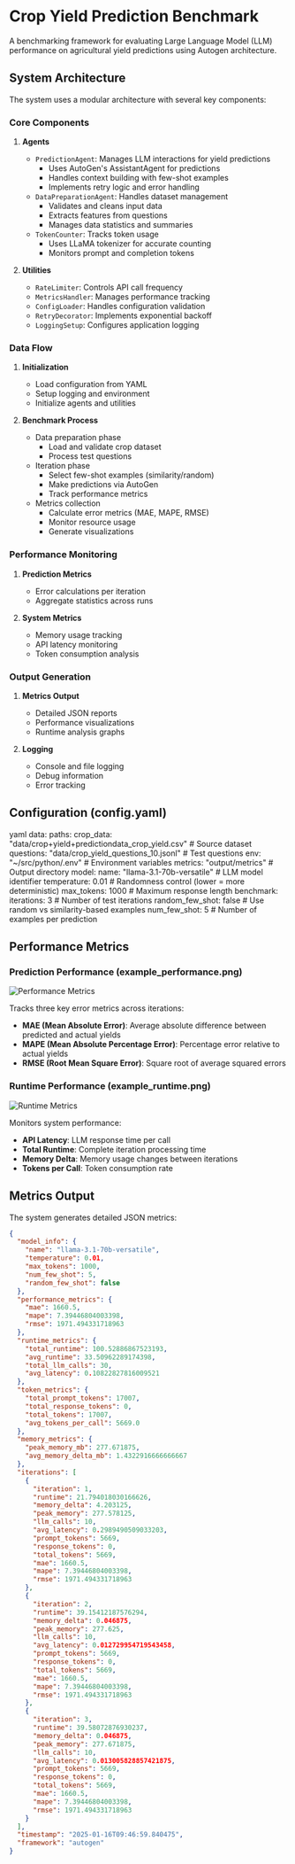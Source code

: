 # Crop Yield Prediction Benchmark

A benchmarking framework for evaluating Large Language Model (LLM) performance on agricultural yield predictions using Autogen architecture.

## System Architecture

The system uses a modular architecture with several key components:

### Core Components

1. **Agents**
   - `PredictionAgent`: Manages LLM interactions for yield predictions
     - Uses AutoGen's AssistantAgent for predictions
     - Handles context building with few-shot examples
     - Implements retry logic and error handling
   - `DataPreparationAgent`: Handles dataset management
     - Validates and cleans input data
     - Extracts features from questions
     - Manages data statistics and summaries
   - `TokenCounter`: Tracks token usage
     - Uses LLaMA tokenizer for accurate counting
     - Monitors prompt and completion tokens

2. **Utilities**
   - `RateLimiter`: Controls API call frequency
   - `MetricsHandler`: Manages performance tracking
   - `ConfigLoader`: Handles configuration validation
   - `RetryDecorator`: Implements exponential backoff
   - `LoggingSetup`: Configures application logging

### Data Flow

1. **Initialization**
   - Load configuration from YAML
   - Setup logging and environment
   - Initialize agents and utilities

2. **Benchmark Process**
   - Data preparation phase
     - Load and validate crop dataset
     - Process test questions
   - Iteration phase
     - Select few-shot examples (similarity/random)
     - Make predictions via AutoGen
     - Track performance metrics
   - Metrics collection
     - Calculate error metrics (MAE, MAPE, RMSE)
     - Monitor resource usage
     - Generate visualizations

### Performance Monitoring

1. **Prediction Metrics**
   - Error calculations per iteration
   - Aggregate statistics across runs

2. **System Metrics**
   - Memory usage tracking
   - API latency monitoring
   - Token consumption analysis

### Output Generation

1. **Metrics Output**
   - Detailed JSON reports
   - Performance visualizations
   - Runtime analysis graphs

2. **Logging**
   - Console and file logging
   - Debug information
   - Error tracking

## Configuration (config.yaml)
yaml
data:
paths:
crop_data: "data/crop+yield+predictiondata_crop_yield.csv" # Source dataset
questions: "data/crop_yield_questions_10.jsonl" # Test questions
env: "~/src/python/.env" # Environment variables
metrics: "output/metrics" # Output directory
model:
name: "llama-3.1-70b-versatile" # LLM model identifier
temperature: 0.01 # Randomness control (lower = more deterministic)
max_tokens: 1000 # Maximum response length
benchmark:
iterations: 3 # Number of test iterations
random_few_shot: false # Use random vs similarity-based examples
num_few_shot: 5 # Number of examples per prediction

## Performance Metrics

### Prediction Performance (example_performance.png)
![Performance Metrics](docs/images/example_performance.png)

Tracks three key error metrics across iterations:
- **MAE (Mean Absolute Error)**: Average absolute difference between predicted and actual yields
- **MAPE (Mean Absolute Percentage Error)**: Percentage error relative to actual yields
- **RMSE (Root Mean Square Error)**: Square root of average squared errors

### Runtime Performance (example_runtime.png)
![Runtime Metrics](docs/images/example_runtime.png)

Monitors system performance:
- **API Latency**: LLM response time per call
- **Total Runtime**: Complete iteration processing time
- **Memory Delta**: Memory usage changes between iterations
- **Tokens per Call**: Token consumption rate

## Metrics Output

The system generates detailed JSON metrics:
```json
{
  "model_info": {
    "name": "llama-3.1-70b-versatile",
    "temperature": 0.01,
    "max_tokens": 1000,
    "num_few_shot": 5,
    "random_few_shot": false
  },
  "performance_metrics": {
    "mae": 1660.5,
    "mape": 7.39446804003398,
    "rmse": 1971.494331718963
  },
  "runtime_metrics": {
    "total_runtime": 100.52886867523193,
    "avg_runtime": 33.50962289174398,
    "total_llm_calls": 30,
    "avg_latency": 0.10822827816009521
  },
  "token_metrics": {
    "total_prompt_tokens": 17007,
    "total_response_tokens": 0,
    "total_tokens": 17007,
    "avg_tokens_per_call": 5669.0
  },
  "memory_metrics": {
    "peak_memory_mb": 277.671875,
    "avg_memory_delta_mb": 1.4322916666666667
  },
  "iterations": [
    {
      "iteration": 1,
      "runtime": 21.794018030166626,
      "memory_delta": 4.203125,
      "peak_memory": 277.578125,
      "llm_calls": 10,
      "avg_latency": 0.2989490509033203,
      "prompt_tokens": 5669,
      "response_tokens": 0,
      "total_tokens": 5669,
      "mae": 1660.5,
      "mape": 7.39446804003398,
      "rmse": 1971.494331718963
    },
    {
      "iteration": 2,
      "runtime": 39.15412187576294,
      "memory_delta": 0.046875,
      "peak_memory": 277.625,
      "llm_calls": 10,
      "avg_latency": 0.012729954719543458,
      "prompt_tokens": 5669,
      "response_tokens": 0,
      "total_tokens": 5669,
      "mae": 1660.5,
      "mape": 7.39446804003398,
      "rmse": 1971.494331718963
    },
    {
      "iteration": 3,
      "runtime": 39.58072876930237,
      "memory_delta": 0.046875,
      "peak_memory": 277.671875,
      "llm_calls": 10,
      "avg_latency": 0.013005828857421875,
      "prompt_tokens": 5669,
      "response_tokens": 0,
      "total_tokens": 5669,
      "mae": 1660.5,
      "mape": 7.39446804003398,
      "rmse": 1971.494331718963
    }
  ],
  "timestamp": "2025-01-16T09:46:59.840475",
  "framework": "autogen"
}